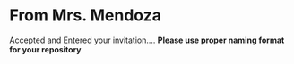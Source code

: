 # From Mrs. Mendoza
Accepted and Entered your invitation....
**Please use proper naming format for your repository**
